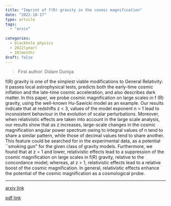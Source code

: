 ```yaml
---
title: "Imprint of f(R) gravity in the cosmic magnification"
date: "2022-10-17"
type: article
tags:
  - "arxiv"
  
categories:
  - blackhole physics
  - 2022(year)
  - 10(month)
draft: false
---
```

> First author: Didam Duniya

 f(R) gravity is one of the simplest viable modifications to General
Relativity: it passes local astrophysical tests, predicts both the early-time
cosmic inflation and the late-time cosmic acceleration, and also describes dark
matter. In this paper, we probe cosmic magnification on large scales in f (R)
gravity, using the well-known Hu-Sawicki model as an example. Our results
indicate that at redshifts z < 3, values of the model exponent n > 1 lead to
inconsistent behaviour in the evolution of scalar perturbations. Moreover, when
relativistic effects are taken into account in the large scale analysis, our
results show that as z increases, large-scale changes in the cosmic
magnification angular power spectrum owing to integral values of n tend to
share a similar pattern, while those of decimal values tend to share another.
This feature could be searched for in the experimental data, as a potential
``smoking gun" for the given class of gravity models. Furthermore, we found
that at z = 1 and lower, relativistic effects lead to a suppression of the
cosmic magnification on large scales in f(R) gravity, relative to the
concordance model; whereas, at z > 1, relativistic effects lead to a relative
boost of the cosmic magnification. In general, relativistic effects enhance the
potential of the cosmic magnification as a cosmological probe.

---
[arxiv link](http://arxiv.org/abs/2210.09303v1)

[pdf link](http://arxiv.org/pdf/2210.09303v1)